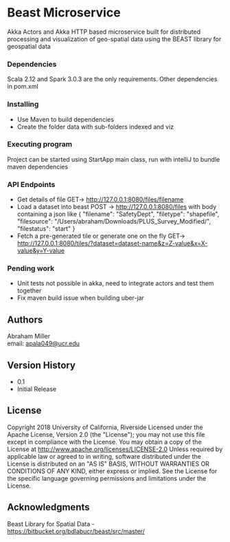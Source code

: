 # Beast Microservice

Akka Actors and Akka HTTP based microservice built for distributed processing and visualization of geo-spatial data using the BEAST library for geospatial data

### Dependencies

Scala 2.12 and Spark 3.0.3 are the only requirements. Other dependencies in pom.xml

### Installing
* Use Maven to build dependencies
* Create the folder data with sub-folders indexed and viz

### Executing program
Project can be started using StartApp main class, run with intelliJ to bundle maven dependencies

### API Endpoints

* Get details of file GET->  http://127.0.0.1:8080/files/filename
* Load a dataset into beast POST -> http://127.0.0.1:8080/files
    with body containing a json like
 {
  "filename": "SafetyDept",
  "filetype": "shapefile",
  "filesource": "/Users/abraham/Downloads/PLUS_Survey_Modified/",
  "filestatus": "start"
  }
* Fetch a pre-generated tile or generate one on the fly 
    GET-> http://127.0.0.1:8080/tiles/?dataset=dataset-name&z=Z-value&x=X-value&y=Y-value


### Pending work

* Unit tests not possible in akka, need to integrate actors and test them together
* Fix maven build issue when building uber-jar

## Authors

Abraham Miller  
email: apala049@ucr.edu 

## Version History

* 0.1
* Initial Release

## License

Copyright 2018 University of California, Riverside
Licensed under the Apache License, Version 2.0 (the "License");
you may not use this file except in compliance with the License.
You may obtain a copy of the License at http://www.apache.org/licenses/LICENSE-2.0
Unless required by applicable law or agreed to in writing, software
distributed under the License is distributed on an "AS IS" BASIS,
WITHOUT WARRANTIES OR CONDITIONS OF ANY KIND, either express or implied.
See the License for the specific language governing permissions and
limitations under the License.

## Acknowledgments
Beast Library for Spatial Data - https://bitbucket.org/bdlabucr/beast/src/master/
